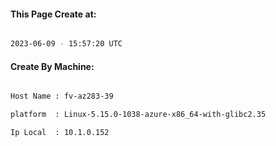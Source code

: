 
   
#### This Page Create at:

```bash

2023-06-09 - 15:57:20 UTC

```

#### Create By Machine:

```bash

Host Name : fv-az283-39

platform  : Linux-5.15.0-1038-azure-x86_64-with-glibc2.35

Ip Local  : 10.1.0.152

```

